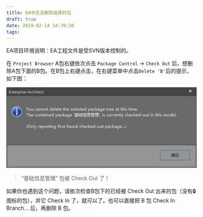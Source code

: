 ```yaml
---
title: EA中无法删除选择的包
draft: true
date: 2019-02-14 14:39:38
tags:
---
```


EA项目环境说明：EA工程文件是受SVN版本控制的。

在 `Project Browser` A包右键依次点击  `Package Control`  -> `Check Out` 后，想删除A包下面的B包。在B包上右键点击，在右键菜单中点击`Delete 'B'`后的提示，如下图：

![EA不能删除选择的包](./cannot-delete-selected-package/cannot-delete-selected-package.png)

> “基础信息管理” 包被 Check Out 了！

如果你也遇到这个问题，请依次检查B包下的已经被 Check Out 出来的包（没有🔒图标的包），并它 Check In 了，就可以了。也可以直接把 B 包 Check In   Branch... 后，再删除 B 包。
